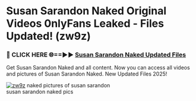 # Susan Sarandon Naked Original Videos 0nlyFans Leaked - Files Updated! (zw9z)

<h3>🔴 CLICK HERE 🌐==►► <a href="https://tinyurl.com/up5wt9bj" rel="nofollow">Susan Sarandon Naked Updated Files</a></h3>

Get Susan Sarandon Naked and all content. Now you can access all videos and pictures of Susan Sarandon Naked. New Updated Files 2025!

[![zw9z](https://i.imgur.com/ABiUzMV.gif)](https://tinyurl.com/up5wt9bj)
naked pictures of susan sarandon<br>
susan sarandon naked pics